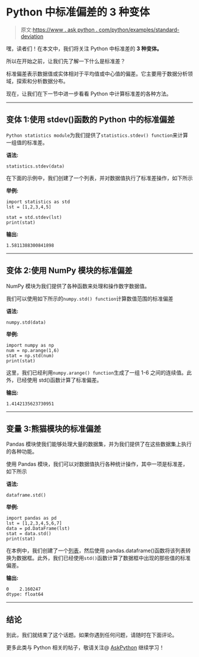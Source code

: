 # Python 中标准偏差的 3 种变体

> 原文:[https://www . ask python . com/python/examples/standard-deviation](https://www.askpython.com/python/examples/standard-deviation)

嘿，读者们！在本文中，我们将关注 Python 中标准差的 **3 种变体。**

所以在开始之前，让我们先了解一下什么是标准差？

标准偏差表示数据值或实体相对于平均值或中心值的偏差。它主要用于数据分析领域，探索和分析数据分布。

现在，让我们在下一节中进一步看看 Python 中计算标准差的各种方法。

* * *

## 变体 1:使用 stdev()函数的 Python 中的标准偏差

`Python statistics module`为我们提供了`statistics.stdev() function`来计算一组值的标准差。

**语法:**

```
statistics.stdev(data)

```

在下面的示例中，我们创建了一个列表，并对数据值执行了标准差操作，如下所示

**举例:**

```
import statistics as std
lst = [1,2,3,4,5]

stat = std.stdev(lst)
print(stat)

```

**输出:**

```
1.5811388300841898

```

* * *

## 变体 2:使用 NumPy 模块的标准偏差

NumPy 模块为我们提供了各种函数来处理和操作数字数据值。

我们可以使用如下所示的`numpy.std() function`计算数值范围的标准偏差

**语法:**

```
numpy.std(data)

```

**举例:**

```
import numpy as np
num = np.arange(1,6)
stat = np.std(num)
print(stat)

```

这里，我们已经利用`numpy.arange() function`生成了一组 1-6 之间的连续值。此外，已经使用 std()函数计算了标准偏差。

**输出:**

```
1.4142135623730951

```

* * *

## 变量 3:熊猫模块的标准偏差

Pandas 模块使我们能够处理大量的数据集，并为我们提供了在这些数据集上执行的各种功能。

使用 Pandas 模块，我们可以对数据值执行各种统计操作，其中一项是标准差，如下所示

**语法:**

```
dataframe.std()

```

**举例:**

```
import pandas as pd
lst = [1,2,3,4,5,6,7]
data = pd.DataFrame(lst)
stat = data.std()
print(stat)

```

在本例中，我们创建了一个[列表](https://www.askpython.com/python/list/python-list)，然后使用 pandas.dataframe()函数将该列表转换为数据框。此外，我们已经使用`std()`函数计算了数据框中出现的那些值的标准偏差。

**输出:**

```
0    2.160247
dtype: float64

```

* * *

## 结论

到此，我们就结束了这个话题。如果你遇到任何问题，请随时在下面评论。

更多此类与 Python 相关的帖子，敬请关注@ [AskPython](https://www.askpython.com/) 继续学习！